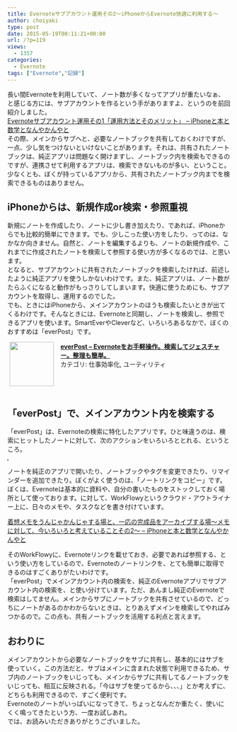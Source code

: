 ```yaml
---
title: Evernoteサブアカウント運用その2～iPhoneからEvernote快適に利用する～
author: choiyaki
type: post
date: 2015-05-19T00:11:21+00:00
url: /?p=119
views:
  - 1357
categories:
  - Evernote
tags: ["Evernote","記録"]
---
```

長い間Evernoteを利用していて、ノート数が多くなってアプリが重たいなぁ、と感じる方には、サブアカウントを作るという手がありますよ、というのを前回紹介しました。  
[Evernoteサブアカウント運用その1「運用方法とそのメリット」 &#8211; iPhoneと本と数学となんやかんやと][1]  
その際、メインからサブへと、必要なノートブックを共有しておくわけですが、一点、少し気をつけないといけないことがあります。それは、共有されたノートブックは、純正アプリは問題なく開けますし、ノートブック内を検索もできるのですが、連携させて利用するアプリは、検索できないものが多い、ということ。少なくとも、ぼくが持っているアプリから、共有されたノートブック内までを検索できるものはありません。

## iPhoneからは、新規作成or検索・参照重視

新規にノートを作成したり、ノートに少し書き加えたり、であれば、iPhoneからでも比較的簡単にできます。でも、少しこった使い方をしたり、ってのは、なかなか向きません。自然と、ノートを編集するよりも、ノートの新規作成や、これまでに作成されたノートを検索して参照する使い方が多くなるのでは、と思います。  
となると、サブアカウントに共有されたノートブックを検索したければ、前述したように純正アプリを使うしかないわけです。また、純正アプリは、ノート数がたらふくになると動作がもっさりしてしまいます。快適に使うためにも、サブアカウントを取得し、運用するのでした。  
でも、ときにはiPhoneから、メインアカウントのほうも検索したいときが出てくるわけです。そんなときには、Evernoteと同期し、ノートを検索し、参照できるアプリを使います。SmartEverやCleverなど、いろいろあるなかで、ぼくのおすすめは「everPost」です。

<span class="appIcon"><img class="appIconImg" height="100" src="https://i2.wp.com/is1.mzstatic.com/image/pf/us/r30/Purple3/v4/ca/b2/c7/cab2c7fb-416c-e5dd-d5cd-d7c35f9e8a89/pr_source.png?fit=660%2C100" style="float:left;margin: 0px 15px 15px 5px;" data-recalc-dims="1" /></span><span class="appName"><strong><a href="https://itunes.apple.com/jp/app/everpost-evernotewoo-shou/id595116637?mt=8&#038;uo=4&#038;at=7gIWFXQQ" target="itunes_store">everPost &#8211; Evernoteをお手軽操作。検索してジェスチャー。整理も簡単。</a></strong></span>  
<span class="appCategory">カテゴリ: 仕事効率化, ユーティリティ</span>  
<span class="badgeL" style="display:inline-block; margin:4px"><a href="https://itunes.apple.com/jp/app/everpost-evernotewoo-shou/id595116637?mt=8&#038;uo=4&#038;at=7gIWFXQQ" target="itunes_store" style="display:inline-block;overflow:hidden;background:url(https://linkmaker.itunes.apple.com/htmlResources/assets/ja_jp//images/web/linkmaker/badge_appstore-lrg.png) no-repeat;width:135px;height:40px;"></a></span><br style="clear:both;" />

## 「everPost」で、メインアカウント内を検索する

「everPost」は、Evernoteの検索に特化したアプリです。ひと味違うのは、検索にヒットしたノートに対して、次のアクションをいろいろととれる、というところ。

<a href="https://www.flickr.com/photos/57988299@N08/17763899716" target="_blank" rel="nofollow"><img src="https://i2.wp.com/farm6.static.flickr.com/5346/17763899716_b9432fc6cf.jpg?w=660" alt="" title="IMG_7158 by choiyaki, on Flickr" style="border: 1px solid black;" data-recalc-dims="1" /></a>

ノートを純正のアプリで開いたり、ノートブックやタグを変更できたり、リマインダーを追加できたり。ぼくがよく使うのは、「ノートリンクをコピー」です。  
ぼくは、Evernoteは基本的に資料や、自分の書いたものをストックしておく場所として使っております。に対して、WorkFlowyというクラウド・アウトライナー上に、日々のメモや、タスクなどを書き付けています。

[着想メモをうんじゃかんじゃする場と、一応の完成品をアーカイブする場～メモに対して、今いろいろと考えていることその2～ &#8211; iPhoneと本と数学となんやかんやと][2]

そのWorkFlowyに、Evernoteリンクを載せておき、必要であれば参照する、という使い方をしているので、Evernoteのノートリンクを、とても簡単に取得できるのはすごくありがたいわけです。  
「everPost」でメインアカウント内の検索を、純正のEvernoteアプリでサブアカウント内の検索を、と使い分けています。ただ、あんまし純正のEvernoteで検索はしてません。メインからサブにノートブックを共有させているので、どっちにノートがあるのかわからないときは、とりあえずメインを検索してやればみつかるので。この点も、共有ノートブックを活用する利点と言えます。

## おわりに

メインアカウントから必要なノートブックをサブに共有し、基本的にはサブを  
使っていく。この方法だと、サブはメインに含まれた状態で利用できるため、サブ内のノートブックをいじっても、メインからサブに共有してるノートブックをいじっても、相互に反映される。「今はサブを使ってるから、、、」とか考えずに、どちらも利用できるので、すごく便利です。  
Evernoteのノートがいっぱいになってきて、ちょっとなんだか重たく、使いにくく鳴ってきたという方、一度お試しあれ。  
では、お読みいただきありがとうございました。

 [1]: https://choiyaki.com/?p=117 "Evernoteサブアカウント運用その1「運用方法とそのメリット」 - iPhoneと本と数学となんやかんやと"
 [2]: https://choiyaki.com/?p=69 "着想メモをうんじゃかんじゃする場と、一応の完成品をアーカイブする場～メモに対して、今いろいろと考えていることその2～ - iPhoneと本と数学となんやかんやと"